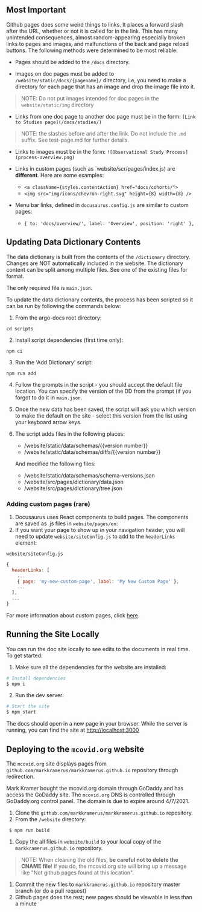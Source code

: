 ## Most Important

Github pages does some weird things to links. It places a forward slash after the URL, whether or not it is called for in the link. This has many unintended consequences, almost random-appearing especially broken links to pages and images, and malfunctions of the back and page reload buttons. The following methods were determined to be most reliable:

* Pages should be added to the `/docs` directory.

* Images on doc pages must be added to `/website/static/docs/{pagename}/` directory, i.e, you need to make a directory for each page that has an image and drop the image file into it.

> NOTE: Do not put images intended for doc pages in the `website/static/img` directory

* Links from one doc page to another doc page must be in the form: `[Link to Studies page](/docs/studies/)`

> NOTE: the slashes before and after the link. Do not include the `.md` suffix. See test-page.md for further details.

* Links to images must be in the form: `![Observational Study Process](process-overview.png)`

* Links in custom pages (such as `website/scr/pages/index.js) are **different**. Here are some examples:
  * `<a className={styles.contentAction} href="docs/cohorts/">`
  * `<img src="img/icons/chevron-right.svg" height={8} width={8} />`

* Menu bar links, defined in `docusaurus.config.js` are similar to custom pages:
  * `{ to: 'docs/overview/', label: 'Overview', position: 'right' },`

## Updating Data Dictionary Contents

The data dictionary is built from the contents of the `/dictionary` directory. Changes are NOT automatically included in the website. The dictionary content can be split among multiple files. See one of the existing files for format. 

The only required file is `main.json`.

To update the data dictionary contents, the process has been scripted so it can be run by following the commands below:

1. From the argo-docs root directory:

```
cd scripts
```

2. Install script dependencies (first time only):

```
npm ci
```

3. Run the 'Add Dictionary' script:

```
npm run add
```

4. Follow the prompts in the script - you should accept the default file location. You can specify the version of the DD from the prompt (if you forgot to do it in `main.json`.

5. Once the new data has been saved, the script will ask you which version to make the default on the site - select this version from the list using your keyboard arrow keys.

6. The script adds files in the following places:

   - /website/static/data/schemas/{{version number}}
   - /website/static/data/schemas/diffs/{{version number}}

   And modified the following files:

   - /website/static/data/schemas/schema-versions.json
   - /website/src/pages/dictionary/data.json
   - /website/src/pages/dictionary/tree.json

### Adding custom pages (rare)

1. Docusaurus uses React components to build pages. The components are saved as .js files in `website/pages/en`:
1. If you want your page to show up in your navigation header, you will need to update `website/siteConfig.js` to add to the `headerLinks` element:

`website/siteConfig.js`

```javascript
{
  headerLinks: [
    ...
    { page: 'my-new-custom-page', label: 'My New Custom Page' },
    ...
  ],
  ...
}
```

For more information about custom pages, click [here](https://docusaurus.io/docs/en/custom-pages).

## Running the Site Locally

You can run the doc site locally to see edits to the documents in real time. To get started:

1. Make sure all the dependencies for the website are installed:

```sh
# Install dependencies
$ npm i
```

2. Run the dev server:

```sh
# Start the site
$ npm start
```

The docs should open in a new page in your browser. While the server is running, you can find the site at [http://localhost:3000](http://localhost:3000)


## Deploying to the `mcovid.org` website

The `mcovid.org` site displays pages from `github.com/markkramerus/markkramerus.github.io` repository through redirection. 

Mark Kramer bought the mcovid.org domain through GoDaddy and has access the GoDaddy site. The `mcovid.org` DNS is controlled through GoDaddy.org control panel. The domain is due to expire around 4/7/2021.

1. Clone the `github.com/markkramerus/markkramerus.github.io` repository.
1. From the `/website` directory:
```
 $ npm run build
```
1. Copy the all files in `website/build` to your local copy of the `markkramerus.github.io` repository. 
> NOTE: When cleaning the old files, **be careful not to delete the CNAME file**! If you do, the mcovid.org site will bring up a message like "Not github pages found at this location".
1. Commit the new files to `markkramerus.github.io` repository master branch (or do a pull request)
1. Github pages does the rest; new pages should be viewable in less than a minute

